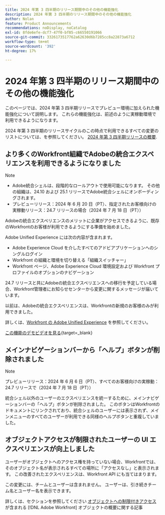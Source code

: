 ```yaml
---
title: 2024 年第 3 四半期のリリース期間中のその他の機能強化
description: 2024 年第 3 四半期のリリース期間中のその他の機能強化
author: Nolan
feature: Product Announcements
recommendations: noDisplay, noCatalog
exl-id: 8fde6efe-dcf7-47f0-bf85-c66550191066
source-git-commit: 3326173517762a62630d6b7285cc8a22873a6712
workflow-type: tm+mt
source-wordcount: '392'
ht-degree: 17%

---
```


# 2024 年第 3 四半期のリリース期間中のその他の機能強化

このページでは、2024 年第 3 四半期リリースでプレビュー環境に加えられた機能強化について説明します。 これらの機能強化は、前述のように実稼動環境で利用できるようになります。

2024 年第 3 四半期のリリースサイクルのこの時点で利用できるすべての変更のリストについては、を参照してください。 [2024 年第 3 四半期リリースの概要](/help/quicksilver/product-announcements/product-releases/24-q3-release-activity/24-q3-release-overview.md).

## より多くのWorkfront組織でAdobeの統合エクスペリエンスを利用できるようになりました

>[!NOTE]
>
>* Adobe統合シェルは、段階的なロールアウトで使用可能になります。 その他の組織は、24.10 および 25.1 リリースでAdobe統合シェルにオンボーディングされます。
>* プレビューリリース：2024 年 6 月 20 日（PT）、指定されたお客様向けの実稼動リリース：24.7 リリースの場合（2024 年 7 月 18 日（PT））

Adobeの統合エクスペリエンスのメリットに企業がアクセスできるように、既存のWorkfrontのお客様が利用できるようにする準備を始めました。

Adobe Unified Experience には次の内容が含まれます。

* Adobe Experience Cloud を介したすべてのアドビアプリケーションへのシングルログイン
* Workfront の組織と環境を切り替える「組織スイッチャー」
* Workfront ページ、Adobe Experience Cloud 環境設定および Workfront プロファイルのオプションのナビゲーション

24.7 リリースと共にAdobeの統合エクスペリエンスへの移行を予定している場合、Workfront管理者にお知らせセンターから変更に関するメッセージが届いています。

以前は、Adobeの統合エクスペリエンスは、Workfrontの新規のお客様のみが利用できました。

詳しくは、[Workfront の Adobe Unified Experience](/help/quicksilver/workfront-basics/navigate-workfront/workfront-navigation/adobe-unified-experience.md) を参照してください。

[この機能のデモビデオを見る](https://video.tv.adobe.com/v/3412388/){target=_blank}

## メインナビゲーションバーから「ヘルプ」ボタンが削除されました

>[!NOTE]
>
>プレビューリリース：2024 年 6 月 6 日（PT）、すべてのお客様向けの実稼動：24.7 リリースで（2024 年 7 月 18 日（PT））

統合シェル以外のユーザーのエクスペリエンスを統一するために、メインナビゲーションバーの「ヘルプ」ボタンが削除されました。 このボタンはWorkfrontのドキュメントにリンクされており、統合シェルのユーザーには表示されず、メインメニューのすべてのユーザーが利用できる同様のヘルプボタンと重複していました。

## オブジェクトアクセスが制限されたユーザーの UI エクスペリエンスが向上しました

ユーザーがオブジェクトへのアクセス権を持っていない場合、Workfrontでは、そのオブジェクト名が表示されるすべての場所に「アクセスなし」と表示されます。 この改善されたエクスペリエンスは、Workfront API にも当てはまります。

この変更には、チームとユーザーは含まれません。 ユーザーは、引き続きチーム名とユーザー名を表示できます。

詳しくは、セクションを参照してください [オブジェクトへの制限付きアクセス](/help/quicksilver/workfront-basics/navigate-workfront/workfront-navigation/understand-objects.md#restricted-access-to-objects) が含まれる [!DNL Adobe Workfront] オブジェクトの概要に関する記事
